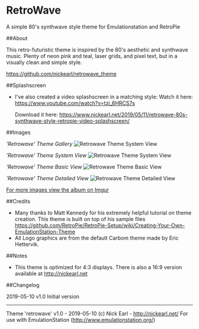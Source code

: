 # RetroWave
A simple 80's synthwave style theme for Emulationstation and RetroPie


##About

This retro-futuristic theme is inspired by the 80's aesthetic and synthwave music.
Plenty of neon pink and teal, laser grids, and pixel text, but in a visually clean and simple style.

https://github.com/nickearl/retrowave_theme

##Splashscreen

- I've also created a video splashscreen in a matching style:
	Watch it here:	https://www.youtube.com/watch?v=tzj_6HRCS7s
	
	Download it here:	https://www.nickearl.net/2019/05/11/retrowave-80s-synthwave-style-retropie-video-splashscreen/

##Images

*'Retrowave' Theme Gallery*
![Retrowave Theme System View]( https://imgur.com/gallery/zgD4eWm )

*'Retrowave' Theme System View*
![Retrowave Theme System View]( https://imgur.com/YaQUqLt )

*'Retrowave' Theme Basic View*
![Retrowave Theme Basic View](https://imgur.com/GnisPq0)

*'Retrowave' Theme Detailed View*
![Retrowave Theme Detailed View](https://imgur.com/7KwNLdv)

[For more images view the album on Imgur](http://imgur.com/a/LjRZk)


##Credits

- Many thanks to Matt Kennedy for his extremely helpful tutorial on theme creation.  This theme is built on top of his sample files
	https://github.com/RetroPie/RetroPie-Setup/wiki/Creating-Your-Own-EmulationStation-Theme
- All Logo graphics are from the default Carbom theme made by Eric Hettervik.

##Notes

- This theme is optimized for 4:3 displays.  There is also a 16:9 version available at http://nickearl.net


##Changelog

2019-05-10
v1.0 Initial version

---

Theme 'retrowave' v1.0 - 2019-05-10
(c) Nick Earl - http://nickearl.net/
For use with EmulationStation (http://www.emulationstation.org/)
